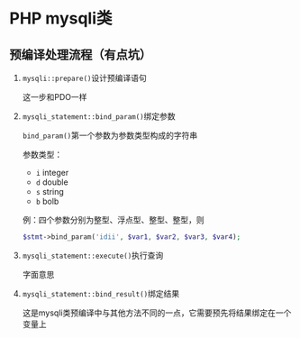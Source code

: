# PHP mysqli类

## 预编译处理流程（有点坑）

1. `mysqli::prepare()`设计预编译语句

   这一步和PDO一样

2. `mysqli_statement::bind_param()`绑定参数

   `bind_param()`第一个参数为参数类型构成的字符串

   参数类型：

   - `i` integer
   - `d` double
   - `s` string
   - `b` bolb

   例：四个参数分别为整型、浮点型、整型、整型，则

   ```php
   $stmt->bind_param('idii', $var1, $var2, $var3, $var4);
   ```

3. `mysqli_statement::execute()`执行查询

   字面意思

4. `mysqli_statement::bind_result()`绑定结果

   这是mysqli类预编译中与其他方法不同的一点，它需要预先将结果绑定在一个变量上